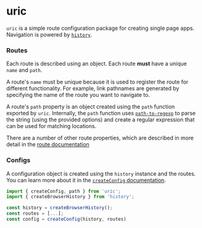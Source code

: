 # uric

`uric` is a simple route configuration package for creating single page apps. Navigation is powered by [`history`](https://github.com/ReactTraining/history).

### Routes

Each route is described using an object. Each route **must** have a unique `name` and `path`.

A route's `name` must be unique because it is used to register the route for different functionality. For example, link pathnames are generated by specifying the name of the route you want to navigate to.

A route's `path` property is an object created using the `path` function exported by `uric`. Internally, the `path` function uses [`path-to-regexp`](https://github.com/pillarjs/path-to-regexp) to parse the string (using the provided options) and create a regular expression that can be used for matching locations.

There are a number of other route properties, which are described in more detail in the [route documentation](./docs/route.md)

### Configs

A configuration object is created using the `history` instance and the routes. You can learn more about it in the [`createConfig` documentation](./docs/creatConfig.md).

```js
import { createConfig, path } from 'uric';
import { createBrowserHistory } from 'history';

const history = createBrowserHistory();
const routes = [...];
const config = createConfig(history, routes)
```
